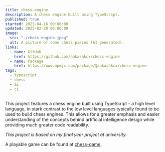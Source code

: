 ```yaml
---
title: chess-engine
description: A chess engine built using TypeScript.
published: true
started: 2023-04-16 00:00:00
updated: 2025-02-20 00:00:00
image:
  src: "./chess-engine.jpeg"
  alt: A picture of some chess pieces (AI generated).
links:
  - name: GitHub
    href: https://github.com/aakashkcx/chess-engine
  - name: Package
    href: https://www.npmjs.com/package/@aakashkcx/chess-engine
tags:
  - typescript
  - chess
  - ai
  - ci
---
```


This project features a chess engine built using TypeScript - a high level language, in stark contrast to the low level languages typically found to be used to build chess engines. This allows for a greater emphasis and easier understanding of the concepts behind artificial intelligence design while providing much greater code readability.

_This project is based on my final year project at university._

A playable game can be found at [chess-game](./chess-game).
